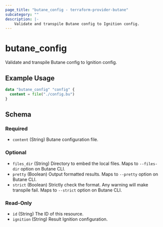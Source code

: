 ```yaml
---
page_title: "butane_config - terraform-provider-butane"
subcategory: ""
description: |-
    Validate and transpile Butane config to Ignition config.
---
```


# butane_config

Validate and transpile Butane config to Ignition config.

## Example Usage

```terraform
data "butane_config" "config" {
  content = file("./config.bu")
}
```

<!-- schema generated by tfplugindocs -->
## Schema

### Required

- `content` (String) Butane configuration file.

### Optional

- `files_dir` (String) Directory to embed the local files. Maps to `--files-dir` option on Butane CLI.
- `pretty` (Boolean) Output formatted results. Maps to `--pretty` option on Butane CLI.
- `strict` (Boolean) Strictly check the format. Any warning will make transpile fail. Maps to `--strict` option on Butane CLI.

### Read-Only

- `id` (String) The ID of this resource.
- `ignition` (String) Result Ignition configuration.
